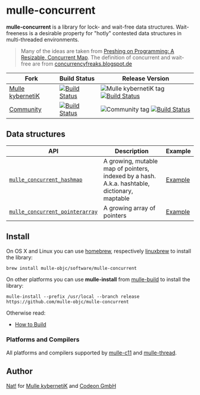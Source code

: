 <!-- [comment]: <> (DO NOT EDIT THIS FILE. EDIT THE TEMPLATE "templates/README.md.scion") -->
# mulle-concurrent

**mulle-concurrent** is a library for lock- and wait-free data structures.
Wait-freeness is a desirable property for "hotly" contested data structures
in multi-threaded environments.

> Many of the ideas are taken from [Preshing on Programming: A Resizable, Concurrent Map](http://preshing.com/20160222/a-resizable-concurrent-map/).
> The definition of concurrent and wait-free are from [concurrencyfreaks.blogspot.de](http://concurrencyfreaks.blogspot.de/2013/05/lock-free-and-wait-free-definition-and.html)


Fork      |  Build Status | Release Version
----------|---------------|-----------------------------------
[Mulle kybernetiK](//github.com/mulle-nat/mulle-concurrent) | [![Build Status](https://travis-ci.org/mulle-nat/mulle-concurrent.svg?branch=release)](https://travis-ci.org/mulle-nat/mulle-concurrent) | ![Mulle kybernetiK tag](https://img.shields.io/github/tag/mulle-nat/mulle-concurrent.svg) [![Build Status](https://travis-ci.org/mulle-nat/mulle-concurrent.svg?branch=release)](https://travis-ci.org/mulle-nat/mulle-concurrent)
[Community](https://github.com/mulle-objc/mulle-concurrent/tree/release) | [![Build Status](https://travis-ci.org/mulle-objc/mulle-concurrent.svg)](https://travis-ci.org/mulle-objc/mulle-concurrent) | ![Community tag](https://img.shields.io/github/tag/mulle-objc/mulle-concurrent.svg) [![Build Status](https://travis-ci.org/mulle-objc/mulle-concurrent.svg?branch=release)](https://travis-ci.org/mulle-objc/mulle-concurrent)


## Data structures

API                                                   | Description    | Example
------------------------------------------------------|----------------|---------
[`mulle_concurrent_hashmap`](dox/API_POINTERARRAY.md) | A growing, mutable map of pointers, indexed by a hash. A.k.a. hashtable, dictionary, maptable | [Example](tests/hashmap/example.c)
[`mulle_concurrent_pointerarray`](dox/API_HASHMAP.md) | A growing array of pointers                                                               | [Example](tests/array/example.c)


## Install

On OS X and Linux you can use
[homebrew](//brew.sh), respectively
[linuxbrew](//linuxbrew.sh)
to install the library:

```
brew install mulle-objc/software/mulle-concurrent
```

On other platforms you can use **mulle-install** from
[mulle-build](//www.mulle-kybernetik.com/software/git/mulle-build)
to install the library:

```
mulle-install --prefix /usr/local --branch release https://github.com/mulle-objc/mulle-concurrent
```

Otherwise read:

* [How to Build](dox/BUILD.md)


### Platforms and Compilers

All platforms and compilers supported by
[mulle-c11](//www.mulle-kybernetik.com/software/git/mulle-c11/) and
[mulle-thread](//www.mulle-kybernetik.com/software/git/mulle-thread/).


## Author

[Nat!](//www.mulle-kybernetik.com/weblog) for
[Mulle kybernetiK](//www.mulle-kybernetik.com) and
[Codeon GmbH](//www.codeon.de)
